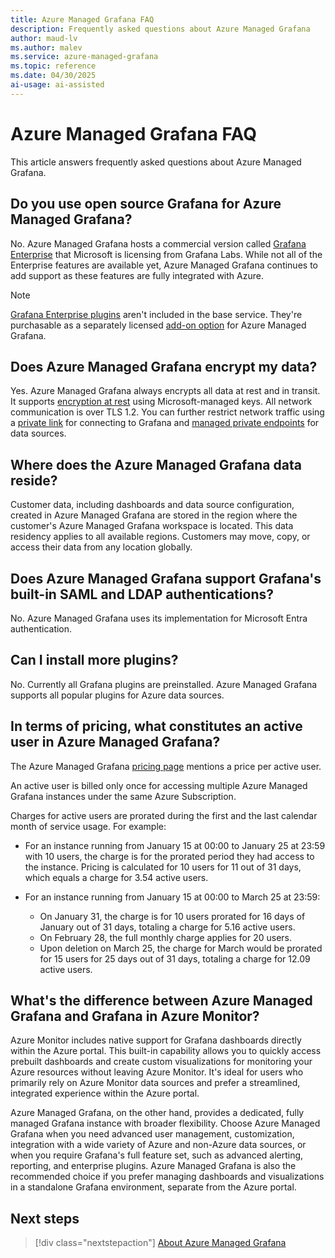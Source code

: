 ```yaml
---
title: Azure Managed Grafana FAQ
description: Frequently asked questions about Azure Managed Grafana
author: maud-lv
ms.author: malev
ms.service: azure-managed-grafana
ms.topic: reference
ms.date: 04/30/2025
ai-usage: ai-assisted
---
```


# Azure Managed Grafana FAQ

This article answers frequently asked questions about Azure Managed Grafana.

## Do you use open source Grafana for Azure Managed Grafana?

No. Azure Managed Grafana hosts a commercial version called [Grafana Enterprise](https://grafana.com/products/enterprise/grafana/) that Microsoft is licensing from Grafana Labs. While not all of the Enterprise features are available yet, Azure Managed Grafana continues to add support as these features are fully integrated with Azure.

> [!NOTE]
> [Grafana Enterprise plugins](https://grafana.com/grafana/plugins/?enterprise=1&orderBy=weight&direction=asc) aren't included in the base service. They're purchasable as a separately licensed [add-on option](./how-to-grafana-enterprise.md) for Azure Managed Grafana.

## Does Azure Managed Grafana encrypt my data?

Yes. Azure Managed Grafana always encrypts all data at rest and in transit. It supports [encryption at rest](./encryption.md) using Microsoft-managed keys. All network communication is over TLS 1.2. You can further restrict network traffic using a [private link](./how-to-set-up-private-access.md) for connecting to Grafana and [managed private endpoints](./how-to-connect-to-data-source-privately.md) for data sources.

## Where does the Azure Managed Grafana data reside?

Customer data, including dashboards and data source configuration, created in Azure Managed Grafana are stored in the region where the customer's Azure Managed Grafana workspace is located. This data residency applies to all available regions. Customers may move, copy, or access their data from any location globally.

## Does Azure Managed Grafana support Grafana's built-in SAML and LDAP authentications?

No. Azure Managed Grafana uses its implementation for Microsoft Entra authentication.

## Can I install more plugins?

No. Currently all Grafana plugins are preinstalled. Azure Managed Grafana supports all popular plugins for Azure data sources.

## In terms of pricing, what constitutes an active user in Azure Managed Grafana?

The Azure Managed Grafana [pricing page](https://azure.microsoft.com/pricing/details/managed-grafana/) mentions a price per active user. 

An active user is billed only once for accessing multiple Azure Managed Grafana instances under the same Azure Subscription. 

Charges for active users are prorated during the first and the last calendar month of service usage. For example:

- For an instance running from January 15 at 00:00 to January 25 at 23:59 with 10 users, the charge is for the prorated period they had access to the instance. Pricing is calculated for 10 users for 11 out of 31 days, which equals a charge for 3.54 active users.

- For an instance running from January 15 at 00:00 to March 25 at 23:59:

  - On January 31, the charge is for 10 users prorated for 16 days of January out of 31 days, totaling a charge for 5.16 active users.
  - On February 28, the full monthly charge applies for 20 users.
  - Upon deletion on March 25, the charge for March would be prorated for 15 users for 25 days out of 31 days, totaling a charge for 12.09 active users.

## What's the difference between Azure Managed Grafana and Grafana in Azure Monitor?

Azure Monitor includes native support for Grafana dashboards directly within the Azure portal. This built-in capability allows you to quickly access prebuilt dashboards and create custom visualizations for monitoring your Azure resources without leaving Azure Monitor. It's ideal for users who primarily rely on Azure Monitor data sources and prefer a streamlined, integrated experience within the Azure portal.

Azure Managed Grafana, on the other hand, provides a dedicated, fully managed Grafana instance with broader flexibility. Choose Azure Managed Grafana when you need advanced user management, customization, integration with a wide variety of Azure and non-Azure data sources, or when you require Grafana's full feature set, such as advanced alerting, reporting, and enterprise plugins. Azure Managed Grafana is also the recommended choice if you prefer managing dashboards and visualizations in a standalone Grafana environment, separate from the Azure portal.

## Next steps

> [!div class="nextstepaction"]
> [About Azure Managed Grafana](./overview.md)

